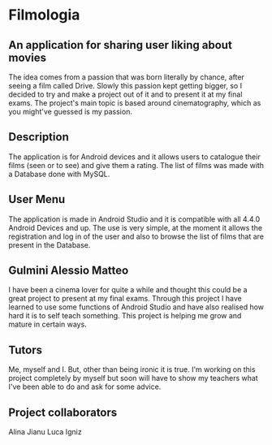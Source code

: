 # Filmologia
## An application for sharing user liking about movies
The idea comes from a passion that was born literally by chance, after seeing a film called Drive. Slowly this passion kept getting bigger, so I decided to try and make a project out of it and to present it at my final exams. The project's main topic is based around cinematography, which as you might've guessed is my passion. 

## Description
The application is for Android devices and it allows users to catalogue their films (seen or to see) and give them a rating. 
The list of films was made with a Database done with MySQL.

## User Menu
The application is made in Android Studio and it is compatible with all 4.4.0 Android Devices and up.
The use is very simple, at the moment it allows the registration and log in of the user and also to browse the list of films that are present in the Database.

## Gulmini Alessio Matteo
I have been a cinema lover for quite a while and thought this could be a great project to present at my final exams. Through this project I have learned to use some functions of Android Studio and have also realised how hard it is to self teach something. This project is helping me grow and mature in certain ways.

## Tutors
Me, myself and I.
But, other than being ironic it is true. I'm working on this project completely by myself but soon will have to show my teachers what I've been able to do and ask for some advice.

## Project collaborators
Alina Jianu 
Luca Igniz
